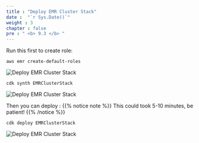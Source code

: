 ```yaml
---
title : "Deploy EMR Cluster Stack"
date :  "`r Sys.Date()`" 
weight : 3
chapter : false
pre : " <b> 9.3 </b> "
---
```

Run this first to create role:

````
aws emr create-default-roles
````
![Deploy EMR Cluster Stack](/images/9.AWS_CDK_–_Deploying_Stacks/9.3.Deploy_EMR_Cluster_Stack/Deploy_EMR_Cluster_Stack1.png?width=40pc)

````
cdk synth EMRClusterStack 
````
![Deploy EMR Cluster Stack](/images/9.AWS_CDK_–_Deploying_Stacks/9.3.Deploy_EMR_Cluster_Stack/Deploy_EMR_Cluster_Stack2.png)

Then you can deploy : 
{{% notice note %}}
This could took 5-10 minutes, be patient!
{{% /notice %}}

````
cdk deploy EMRClusterStack
````

![Deploy EMR Cluster Stack](/images/9.AWS_CDK_–_Deploying_Stacks/9.3.Deploy_EMR_Cluster_Stack/Deploy_EMR_Cluster_Stack3.png?width=90pc)

